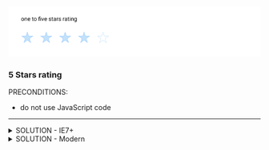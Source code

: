 ![5 Stars rating](https://raw.githubusercontent.com/denisnarush/sessions-examples/master/stars-rating/stars-rating.png)
### 5 Stars rating
PRECONDITIONS:
- do not use JavaScript code

___

<details><summary>SOLUTION - IE7+</summary>
<p>

HTML:
```html
<div class="rating">
  <input type="radio" id="rating12_1" name="rating12" value="1">
  <label for="rating12_1"></label>
  <input type="radio" id="rating12_2" name="rating12" value="2">
  <label for="rating12_2"></label>
  <input type="radio" id="rating12_3" name="rating12" value="3">
  <label for="rating12_3"></label>
  <input type="radio" id="rating12_4" name="rating12" value="4" checked>
  <label for="rating12_4"></label>
  <input type="radio" id="rating12_5" name="rating12" value="5">
  <label for="rating12_5"></label>
</div>
```
CSS:
```css

.rating{
  font-size: 0;
}

input{
  display: none;
}

label,
input{
  border-radius: 700px;

  display: inline-block;
  vertical-align: middle;

  margin: 0;
  padding: 0;

  width: 50px;
  height: 50px;
}

input,
label,
input:checked{
  background: yellow;
}

input:checked ~ input,
input:checked + label ~ label{
  background: gray;
}
 ```

</p>
</details>

<details><summary>SOLUTION - Modern</summary>
<p>

HTML:
```html
<div class="rating">
  <input type="radio" name="starts">
  <input type="radio" name="starts">
  <input type="radio" name="starts" checked>
  <input type="radio" name="starts">
  <input type="radio" name="starts">
</div>
```
CSS:
```css
.rating{
  display: flex;
  font-size: 0;
}

input {
  -webkit-appearance: none;
  -moz-appearance: none;
}

input{
  margin: 0;
  padding: 0;

  width: 50px;
  height: 50px;
}

input,
input:checked{
  background-image: url('data:image/svg+xml;base64,PHN2ZyB2ZXJzaW9uPSIxLjEiIHhtbG5zPSJodHRwOi8vd3d3LnczLm9yZy8yMDAwL3N2ZyIgeG1sbnM6eGxpbms9Imh0dHA6Ly93d3cudzMub3JnLzE5OTkveGxpbmsiIHg9IjBweCIgeT0iMHB4IiB3aWR0aD0iMjBweCIgaGVpZ2h0PSIyMHB4IiB2aWV3Qm94PSIwIDAgMjAgMjAiIGVuYWJsZS1iYWNrZ3JvdW5kPSJuZXcgMCAwIDIwIDIwIiB4bWw6c3BhY2U9InByZXNlcnZlIj48cG9seWdvbiBmaWxsPSIjRkZERjg4IiBwb2ludHM9IjEwLDAgMTMuMDksNi41ODMgMjAsNy42MzkgMTUsMTIuNzY0IDE2LjE4LDIwIDEwLDE2LjU4MyAzLjgyLDIwIDUsMTIuNzY0IDAsNy42MzkgNi45MSw2LjU4MyAiLz48L3N2Zz4=');
  background-position: center center;
  background-size: 100%;
  background-color: transparent;
  background-repeat: no-repat;
}

input:checked ~ input{
  filter: grayscale(100%);
}
```

</p>
</details>

